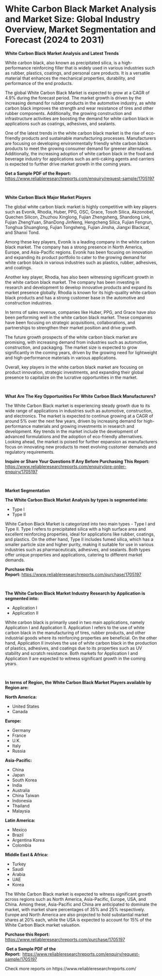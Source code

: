 <p><h1>White Carbon Black Market Analysis and Market Size: Global Industry Overview, Market Segmentation and Forecast (2024 to 2031)</h1></p><p><strong>White Carbon Black Market Analysis and Latest Trends</strong></p>
<p><p>White carbon black, also known as precipitated silica, is a high-performance reinforcing filler that is widely used in various industries such as rubber, plastics, coatings, and personal care products. It is a versatile material that enhances the mechanical properties, durability, and performance of the end products.</p><p>The global White Carbon Black Market is expected to grow at a CAGR of 4.9% during the forecast period. The market growth is driven by the increasing demand for rubber products in the automotive industry, as white carbon black improves the strength and wear resistance of tires and other rubber components. Additionally, the growing construction and infrastructure activities are boosting the demand for white carbon black in applications such as coatings, adhesives, and sealants.</p><p>One of the latest trends in the white carbon black market is the rise of eco-friendly products and sustainable manufacturing processes. Manufacturers are focusing on developing environmentally friendly white carbon black products to meet the growing consumer demand for greener alternatives. Additionally, the increasing adoption of white carbon black in the food and beverage industry for applications such as anti-caking agents and carriers is expected to further drive market growth in the coming years.</p></p>
<p><strong>Get a Sample PDF of the Report:&nbsp;</strong> <a href="https://www.reliableresearchreports.com/enquiry/request-sample/1705197">https://www.reliableresearchreports.com/enquiry/request-sample/1705197</a></p>
<p>&nbsp;</p>
<p><strong>White Carbon Black Major Market Players</strong></p>
<p><p>The global white carbon black market is highly competitive with key players such as Evonik, Rhodia, Huber, PPG, OSC, Grace, Tosoh Silica, Akzonobel, Quechen Silicon, Zhuzhou Xinglong, Fujian Zhengsheng, Shandong Link, Fujian ZhengYuan, ShanDong JinNeng, Hengcheng Silica, Fujian Fengrun, Tonghua Shuanglong, Fujian Tongsheng, Fujian Jinsha, Jiangxi Blackcat, and Shanxi Tond.</p><p>Among these key players, Evonik is a leading company in the white carbon black market. The company has a strong presence in North America, Europe, and Asia-Pacific regions. Evonik has been focusing on innovation and expanding its product portfolio to cater to the growing demand for white carbon black in various industries such as plastics, rubber, adhesives, and coatings.</p><p>Another key player, Rhodia, has also been witnessing significant growth in the white carbon black market. The company has been investing in research and development to develop innovative products and expand its market presence globally. Rhodia is known for its high-quality white carbon black products and has a strong customer base in the automotive and construction industries.</p><p>In terms of sales revenue, companies like Huber, PPG, and Grace have also been performing well in the white carbon black market. These companies have been focusing on strategic acquisitions, collaborations, and partnerships to strengthen their market position and drive growth.</p><p>The future growth prospects of the white carbon black market are promising, with increasing demand from industries such as automotive, construction, and packaging. The market size is expected to grow significantly in the coming years, driven by the growing need for lightweight and high-performance materials in various applications.</p><p>Overall, key players in the white carbon black market are focusing on product innovation, strategic investments, and expanding their global presence to capitalize on the lucrative opportunities in the market.</p></p>
<p>&nbsp;</p>
<p><strong>What Are The Key Opportunities For White Carbon Black Manufacturers?</strong></p>
<p><p>The White Carbon Black market is experiencing steady growth due to its wide range of applications in industries such as automotive, construction, and electronics. The market is expected to continue growing at a CAGR of around 5% over the next few years, driven by increasing demand for high-performance materials and growing investments in research and development. Key trends in the market include the development of advanced formulations and the adoption of eco-friendly alternatives. Looking ahead, the market is poised for further expansion as manufacturers focus on innovating new products to meet evolving customer demands and regulatory requirements.</p></p>
<p><strong>Inquire or Share Your Questions If Any Before Purchasing This Report:</strong> <a href="https://www.reliableresearchreports.com/enquiry/pre-order-enquiry/1705197">https://www.reliableresearchreports.com/enquiry/pre-order-enquiry/1705197</a></p>
<p>&nbsp;</p>
<p><strong>Market Segmentation</strong></p>
<p><strong>The White Carbon Black Market Analysis by types is segmented into:</strong></p>
<p><ul><li>Type I</li><li>Type II</li></ul></p>
<p><p>White Carbon Black Market is categorized into two main types - Type I and Type II. Type I refers to precipitated silica with a high surface area and excellent reinforcing properties, ideal for applications like rubber, coatings, and plastics. On the other hand, Type II includes fumed silica, which has a smaller particle size and higher purity, making it suitable for use in various industries such as pharmaceuticals, adhesives, and sealants. Both types offer unique properties and applications, catering to different market demands.</p></p>
<p><strong>Purchase this Report:&nbsp;</strong><a href="https://www.reliableresearchreports.com/purchase/1705197">https://www.reliableresearchreports.com/purchase/1705197</a></p>
<p>&nbsp;</p>
<p><strong>The White Carbon Black Market Industry Research by Application is segmented into:</strong></p>
<p><ul><li>Application I</li><li>Application II</li></ul></p>
<p><p>White carbon black is primarily used in two main applications, namely Application I and Application II. Application I refers to the use of white carbon black in the manufacturing of tires, rubber products, and other industrial goods where its reinforcing properties are beneficial. On the other hand, Application II involves the use of white carbon black in the production of plastics, adhesives, and coatings due to its properties such as UV stability and scratch resistance. Both markets for Application I and Application II are expected to witness significant growth in the coming years.</p></p>
<p>&nbsp;</p>
<p><strong>In terms of Region, the White Carbon Black Market Players available by Region are:</strong></p>
<p>
    <p> <strong> North America: </strong>
        <ul>
            <li>United States</li>
            <li>Canada</li>
        </ul>
        </p> 
    <p> <strong> Europe: </strong>
        <ul>
            <li>Germany</li>
            <li>France</li>
            <li>U.K.</li>
            <li>Italy</li>
            <li>Russia</li>
        </ul>
        </p> 
    <p> <strong> Asia-Pacific: </strong>
        <ul>
            <li>China</li>
            <li>Japan</li>
            <li>South Korea</li>
            <li>India</li>
            <li>Australia</li>
            <li>China Taiwan</li>
            <li>Indonesia</li>
            <li>Thailand</li>
            <li>Malaysia</li>
        </ul>
        </p> 
    <p> <strong> Latin America: </strong>
        <ul>
            <li>Mexico</li>
            <li>Brazil</li>
            <li>Argentina Korea</li>
            <li>Colombia</li>
        </ul>
        </p> 
    <p> <strong> Middle East & Africa: </strong>
        <ul>
            <li>Turkey</li>
            <li>Saudi</li>
            <li>Arabia</li>
            <li>UAE</li>
            <li>Korea</li>
        </ul>
    </p>
    </p>
<p><p>The White Carbon Black market is expected to witness significant growth across regions such as North America, Asia-Pacific, Europe, USA, and China. Among these, Asia-Pacific and China are anticipated to dominate the market, with market share percentages of 35% and 25% respectively. Europe and North America are also projected to hold substantial market shares at 20% each, while the USA is expected to account for 15% of the White Carbon Black market valuation.</p></p>
<p><strong>Purchase this Report: </strong><a href="https://www.reliableresearchreports.com/purchase/1705197">https://www.reliableresearchreports.com/purchase/1705197</a></p>
<p>&nbsp;<strong>Get a Sample PDF of the Report:&nbsp;&nbsp;</strong><a href="https://www.reliableresearchreports.com/enquiry/request-sample/1705197">https://www.reliableresearchreports.com/enquiry/request-sample/1705197</a></p>
<p><strong></strong></p>
<p>Check more reports on https://www.reliableresearchreports.com/</p>